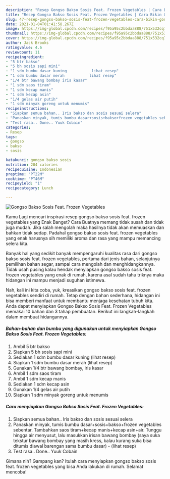 ```yaml
---
description: "Resep Gongso Bakso Sosis Feat. Frozen Vegetables | Cara Bikin Gongso Bakso Sosis Feat. Frozen Vegetables Yang Enak Dan Mudah"
title: "Resep Gongso Bakso Sosis Feat. Frozen Vegetables | Cara Bikin Gongso Bakso Sosis Feat. Frozen Vegetables Yang Enak Dan Mudah"
slug: 47-resep-gongso-bakso-sosis-feat-frozen-vegetables-cara-bikin-gongso-bakso-sosis-feat-frozen-vegetables-yang-enak-dan-mudah
date: 2021-01-04T01:41:58.267Z
image: https://img-global.cpcdn.com/recipes/f95a95c2bbdaa888/751x532cq70/gongso-bakso-sosis-feat-frozen-vegetables-foto-resep-utama.jpg
thumbnail: https://img-global.cpcdn.com/recipes/f95a95c2bbdaa888/751x532cq70/gongso-bakso-sosis-feat-frozen-vegetables-foto-resep-utama.jpg
cover: https://img-global.cpcdn.com/recipes/f95a95c2bbdaa888/751x532cq70/gongso-bakso-sosis-feat-frozen-vegetables-foto-resep-utama.jpg
author: Jack Brooks
ratingvalue: 4.6
reviewcount: 11
recipeingredient:
- "5 btr bakso"
- "5 bh sosis sapi mini"
- "1 sdm bumbu dasar kuning           lihat resep"
- "1 sdm bumbu dasar merah           lihat resep"
- "1/4 btr bawang bombay iris kasar"
- "1 sdm saos tiram"
- "1 sdm kecap manis"
- "1 sdm kecap asin"
- "1/4 gelas air putih"
- "1 sdm minyak goreng untuk menumis"
recipeinstructions:
- "Siapkan semua bahan.. Iris bakso dan sosis sesuai selera"
- "Panaskan minyak, tumis bumbu dasar+sosis+bakso+frozen vegetables sebentar. Tambahkan saos tiram+kecap manis+kecap asin+air. Tunggu hingga air menyusut, lalu masukkan irisan bawang bombay (saya suka tekstur bawang bombay yang masih kress, kalau kurang suka bisa ditumis diawal barengan sama bumbu dasar)           (lihat resep)"
- "Test rasa.. Done.. Yuuk Cobain"
categories:
- Resep
tags:
- gongso
- bakso
- sosis

katakunci: gongso bakso sosis 
nutrition: 204 calories
recipecuisine: Indonesian
preptime: "PT22M"
cooktime: "PT46M"
recipeyield: "1"
recipecategory: Lunch

---
```



![Gongso Bakso Sosis Feat. Frozen Vegetables](https://img-global.cpcdn.com/recipes/f95a95c2bbdaa888/751x532cq70/gongso-bakso-sosis-feat-frozen-vegetables-foto-resep-utama.jpg)

Kamu Lagi mencari inspirasi resep gongso bakso sosis feat. frozen vegetables yang Enak Banget? Cara Buatnya memang tidak susah dan tidak juga mudah. Jika salah mengolah maka hasilnya tidak akan memuaskan dan bahkan tidak sedap. Padahal gongso bakso sosis feat. frozen vegetables yang enak harusnya sih memiliki aroma dan rasa yang mampu memancing selera kita.

Banyak hal yang sedikit banyak mempengaruhi kualitas rasa dari gongso bakso sosis feat. frozen vegetables, pertama dari jenis bahan, selanjutnya pemilihan bahan segar, sampai cara mengolah dan menghidangkannya. Tidak usah pusing kalau hendak menyiapkan gongso bakso sosis feat. frozen vegetables yang enak di rumah, karena asal sudah tahu triknya maka hidangan ini mampu menjadi suguhan istimewa.




Nah, kali ini kita coba, yuk, kreasikan gongso bakso sosis feat. frozen vegetables sendiri di rumah. Tetap dengan bahan sederhana, hidangan ini bisa memberi manfaat untuk membantu menjaga kesehatan tubuh kita. Anda dapat menyiapkan Gongso Bakso Sosis Feat. Frozen Vegetables memakai 10 bahan dan 3 tahap pembuatan. Berikut ini langkah-langkah dalam membuat hidangannya.

<!--inarticleads1-->

##### Bahan-bahan dan bumbu yang digunakan untuk menyiapkan Gongso Bakso Sosis Feat. Frozen Vegetables:

1. Ambil 5 btr bakso
1. Siapkan 5 bh sosis sapi mini
1. Sediakan 1 sdm bumbu dasar kuning           (lihat resep)
1. Siapkan 1 sdm bumbu dasar merah           (lihat resep)
1. Gunakan 1/4 btr bawang bombay, iris kasar
1. Ambil 1 sdm saos tiram
1. Ambil 1 sdm kecap manis
1. Sediakan 1 sdm kecap asin
1. Gunakan 1/4 gelas air putih
1. Siapkan 1 sdm minyak goreng untuk menumis




<!--inarticleads2-->

##### Cara menyiapkan Gongso Bakso Sosis Feat. Frozen Vegetables:

1. Siapkan semua bahan.. Iris bakso dan sosis sesuai selera
1. Panaskan minyak, tumis bumbu dasar+sosis+bakso+frozen vegetables sebentar. Tambahkan saos tiram+kecap manis+kecap asin+air. Tunggu hingga air menyusut, lalu masukkan irisan bawang bombay (saya suka tekstur bawang bombay yang masih kress, kalau kurang suka bisa ditumis diawal barengan sama bumbu dasar) -           (lihat resep)
1. Test rasa.. Done.. Yuuk Cobain




Gimana nih? Gampang kan? Itulah cara menyiapkan gongso bakso sosis feat. frozen vegetables yang bisa Anda lakukan di rumah. Selamat mencoba!
